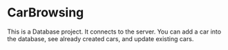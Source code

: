 # CarBrowsing
This is a Database project. It connects to the server. 
You can add a car into the database, see already created cars, and update existing cars.
